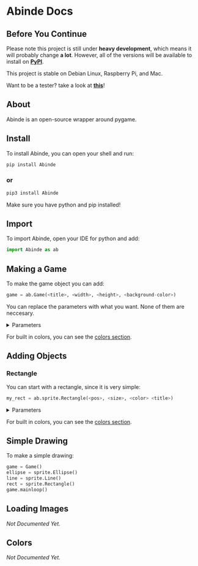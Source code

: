 # Abinde Docs

## Before You Continue

Please note this project is still under __heavy development__, which means it will probably change __a lot__. However, all of the versions will be available to install on [__PyPI__](https://pypi.org/project/Abinde).

This project is stable on Debian Linux, Raspberry Pi, and Mac.

Want to be a tester? take a look at [__this__](https://github.com/desvasicek/Abinde/discussions/6)!

## About

Abinde is an open-source wrapper around pygame.

## Install

To install Abinde, you can open your shell and run:

```sh
pip install Abinde
```

### or

```sh
pip3 install Abinde
```

Make sure you have python and pip installed!

## Import

To import Abinde, open your IDE for python and add:

```python
import Abinde as ab
```

## Making a Game

To make the game object you can add:

```python
game = ab.Game(<title>, <width>, <height>, <background-color>)
```
You can replace the parameters with what you want. None of them are neccesary. 

<details><summary>Parameters</summary>
Title is a string for the title of the window, width is an integer for the width of the window, height is also an integer for the height of the window, background-color is an rgb tuple or color object for the background of the window.
</details>

For built in colors, you can see the [colors section](#colors).

## Adding Objects

### Rectangle

You can start with a rectangle, since it is very simple:

```python
my_rect = ab.sprite.Rectangle(<pos>, <size>, <color> <title>)
```

<details><summary>Parameters</summary>
Pos is an int list for the the position of the rectangle, size is an int list for the size of the rectange, color is an rgb tuple or color object, title is a string for the name of the object.
</details>

For built in colors, you can see the [colors section](#colors).

## Simple Drawing

To make a simple drawing:

```python
game = Game()
ellipse = sprite.Ellipse()
line = sprite.Line()
rect = sprite.Rectangle()
game.mainloop()
```

## Loading Images

_Not Documented Yet._

## Colors

_Not Documented Yet._